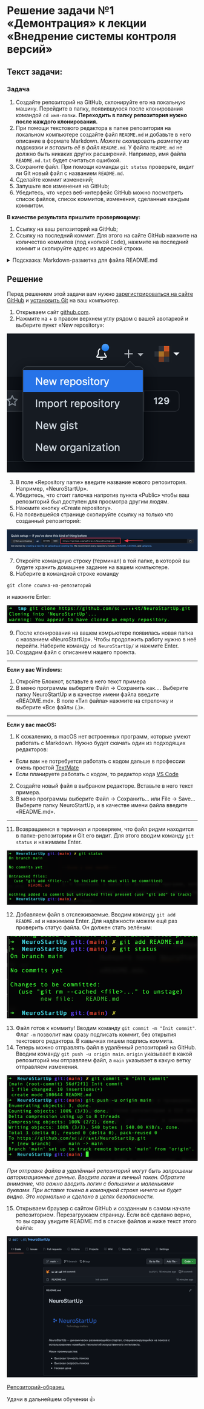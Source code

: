 # Решение задачи №1 «Демонтрация» к лекции «Внедрение системы контроля версий»

## Текст задачи:

### Задача

1. Создайте репозиторий на GitHub, склонируйте его на локальную машину. Перейдите в папку, появившуюся после клонирования командой `cd имя-папки`. 
**Переходить в папку репозитория нужно после каждого клонирования.**
1. При помощи текстового редактора в папке репозитория на локальном компьютере создайте файл `README.md` и добавьте в него описание в формате Markdown. 
_Можете скопировать разметку из подсказки и вставить её в файл `README.md`._
У файла `README.md` не должно быть никаких других расширений. Например, имя файла `README.md.txt` будет считаться ошибкой.
1. Сохраните файл. При помощи команды `git status` проверьте, видит ли Git новый файл с названием `README.md`.
1. Сделайте коммит изменений; 
1. Запушьте все изменения на GitHub;
1. Убедитесь, что через веб-интерфейс GitHub можно посмотреть список файлов, список коммитов, изменения, сделанные каждым коммитом.

**В качестве результата пришлите проверяющему:** 
1. Ссылку на ваш репозиторий на GitHub;
1. Ссылку на последний коммит. Для этого на сайте GitHub нажмите на количество коммитов (под кнопкой <kbd>Code</kbd>), нажмите на последний коммит и скопируйте адрес из адресной строки.

<details>
    <summary>Подсказка: Markdown-разметка для файла README.md</summary>

```markdown
# NeuroStartUp

![](https://netology-code.github.io/git-homeworks/introduction/assets/logo.png)

*NeuroStartUp* — динамически развивающийся стартап, специализирующийся на поиске с использованием новейших технологий искусственного интеллекта.

Наши преимущества:
* Высокая точность поиска
* Высокая скорость поиска
* Низкая цена
```
</details>

## Решение

Перед решением этой задачи вам нужно [зарегистрироваться на сайте GitHub](https://github.com/netology-code/guides/tree/master/github) и [установить Git](https://github.com/netology-code/guides/tree/master/git) на ваш компьютер.

1. Открываем сайт [github.com](https://github.com). 
2. Нажмите на + в правом верхнем углу рядом с вашей авотаркой и выберите пункт «New repository»:

![](images/new-repository.png)

3. В поле «Repository name» введите название нового репозитория. Например, «NeuroStartUp».
4. Убедитесь, что стоит галочка напротив пункта «Public» чтобы ваш репозиторий был доступен для просмотра другим людям.
5. Нажмите кнопку «Create repository».
6. На появившейся странице скопируйте ссылку на только что созданный репозиторий:

![](images/link.png)

7. Откройте командную строку (терминал) в той папке, в которой вы будете хранить домашнее задание на вашем компьютере.
8. Наберите в командной строке команду

```
git clone ссылка-на-репозиторий
```

и нажмите Enter:

![](images/clone.png)

9. После клонирования на вашем комрьютере появилась новая папка с названием «NeuroStartUp». Чтобы продолжить работу нужно в неё перейти. Наберите команду `cd NeuroStartUp/` и нажмите Enter.
10. Создадим файл с описанием нашего проекта. 

---

**Если у вас Windows:** 
    
1. Откройте Блокнот, вставьте в него текст примера 
2. В меню программы выберите Файл → Сохранить как…. Выберите папку NeuroStartUp и в качестве имени файла введите «README.md». В поле «Тип файла» нажмите на стрелочку и выберите «Все файлы (*.*)».

---

**Если у вас macOS:**

1. К сожалению, в macOS нет встроенных программ, которые умеют работать с Markdown. Нужно будет скачать один из подходящих редакторов:
- Если вам не потребуется работать с кодом дальше в профессии очень простой [TextMate](https://macromates.com)
- Если планируете работать с кодом, то редактор кода [VS Code](https://code.visualstudio.com)
2. Создайте новый файл в выбраном редакторе. Вставьте в него текст примера.
3. В меню программы выберите Файл → Сохранить… или File → Save… Выберите папку NeuroStartUp, и в качестве имени файла введите «README.md».

---

11. Возвращаемся в терминал и проверяем, что файл ридми находится в папке-репозитории и Git его видит. Для этого вводим команду `git status` и нажимаем Enter.

![](images/status.png)

12. Добавляем файл в отслеживаемые. Вводим команду `git add README.md` и нажимаем Enter. Для надёжности можем ещё раз проверить статус файла. Он должен стать зелёным:

![](images/add.png)

13. Файл готов к коммиту! Вводим команду `git commit -m "Init commit"`. Флаг `-m` позволит нам сразу подписать коммит, без открытия текстового редактора. В кавычках пишем подпись коммита.
14. Теперь можно отправлять файл в удалённый репозиторий на GitHub. Вводим команду `git push -u origin main`. `origin` указывает в какой репозиторий мы отправляем файл, а `main` указывает в какую ветку отправляем изменения.

![](images/push.png)

_При отправке файла в удалённый репозиторий могут быть запрошены авторизационные данные. Вводите логин и личный токен. Обратите внимание, что важно вводить логин с большими и маленькими буквами. При вставке токена в командной строке ничего не будет видно. Это нормально и сделано в целях безопасности._

15. Открываем браузер с сайтом GitHub и созданным в самом начале репозиторием. Перезагружаем страницу. Если всё сделано верно, то вы сразу увидите README.md в списке файлов и ниже текст этого файла:

![](images/ready.png)

[Репозиторий-образец](https://github.com/netology-code/NeuroStartUp)

Удачи в дальнейшем обучении 👍

